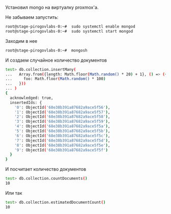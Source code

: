 Установил mongo на виртуалку proxmox'a. 

Не забываем запустить:
```bash
root@stage-pirogovlabs-0:~#  sudo systemctl enable mongod
root@stage-pirogovlabs-0:~#  sudo systemctl start mongod
```

Заходим в нее
```bash
root@stage-pirogovlabs-0:~#  mongosh
```

И создаем случайное количество документов
```bash
test> db.collection.insertMany(
...   Array.from({length: Math.floor(Math.random() * 20) + 1}, () => ({
...     foo: Math.floor(Math.random() * 100)
...   }))
... )
{
  acknowledged: true,
  insertedIds: {
    '0': ObjectId('68e38b391a87682a9ace5f56'),
    '1': ObjectId('68e38b391a87682a9ace5f57'),
    '2': ObjectId('68e38b391a87682a9ace5f58'),
    '3': ObjectId('68e38b391a87682a9ace5f59'),
    '4': ObjectId('68e38b391a87682a9ace5f5a'),
    '5': ObjectId('68e38b391a87682a9ace5f5b'),
    '6': ObjectId('68e38b391a87682a9ace5f5c'),
    '7': ObjectId('68e38b391a87682a9ace5f5d'),
    '8': ObjectId('68e38b391a87682a9ace5f5e'),
    '9': ObjectId('68e38b391a87682a9ace5f5f')
  }
}

```

И посчитает количество документов
```bash
test> db.collection.countDocuments()
10
```

Или так
```bash
test> db.collection.estimatedDocumentCount()
10
```
